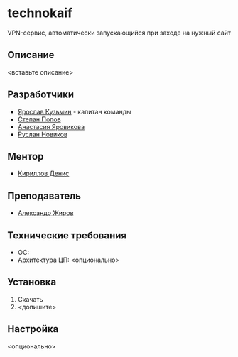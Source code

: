 # technokaif
VPN-сервис, автоматически запускающийся при заходе на нужный сайт

## Описание
<вставьте описание>

## Разработчики
- [Ярослав Кузьмин](https://t.me/yarik_tri) - капитан команды
- [Степан Попов](https://t.me/uniqqque)
- [Анастасия Яровикова](https://t.me/ynastt)
- [Руслан Новиков](https://t.me/ruslann19)

## Ментор
- [Кириллов Денис](https://t.me/denactive)

## Преподаватель
- [Александр Жиров](https://t.me/Ciberst)

## Технические требования
- ОС:
- Архитектура ЦП:
<опционально>

## Установка
1. Скачать
2. <допишите>

## Настройка
<опционально>

